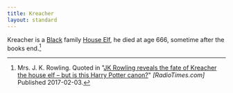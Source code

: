 ```yaml
---
title: Kreacher
layout: standard
---
```


Kreacher is a [Black] family [House Elf], he died at age 666, sometime after the books end.[^240219-1]

[^240219-1]:
    Mrs. J. K. Rowling. Quoted in
    "[JK Rowling reveals the fate of Kreacher the house elf – but is this Harry Potter canon?](https://www.radiotimes.com/movies/jk-rowling-reveals-the-fate-of-kreacher-the-house-elf-but-is-this-harry-potter-canon/)"
    _[RadioTimes.com]_ Published 2017-02-03.

[Black]: /Harrypedia/people/Black/
[House Elf]: /Harrypedia/beings/elves/house_elf/

